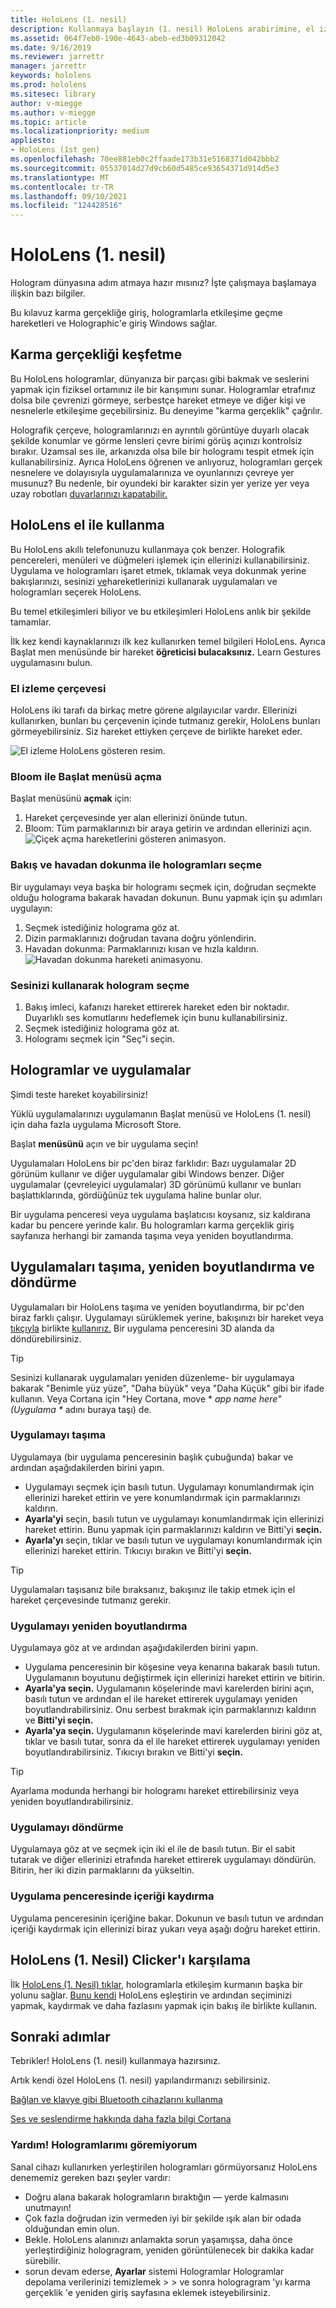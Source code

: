 ```yaml
---
title: HoloLens (1. nesil)
description: Kullanmaya başlayın (1. nesil) HoloLens arabirimine, el izleme özelliklerine ve holografik uygulamaları kullanmaya kısa bir tur atarak.
ms.assetid: 064f7eb0-190e-4643-abeb-ed3b09312042
ms.date: 9/16/2019
ms.reviewer: jarrettr
manager: jarrettr
keywords: hololens
ms.prod: hololens
ms.sitesec: library
author: v-miegge
ms.author: v-miegge
ms.topic: article
ms.localizationpriority: medium
appliesto:
- HoloLens (1st gen)
ms.openlocfilehash: 70ee881eb0c2ffaade173b31e5168371d042bbb2
ms.sourcegitcommit: 05537014d27d9cb60d5485ce93654371d914d5e3
ms.translationtype: MT
ms.contentlocale: tr-TR
ms.lasthandoff: 09/10/2021
ms.locfileid: "124428516"
---
```

# <a name="getting-around-hololens-1st-gen"></a>HoloLens (1. nesil)

Hologram dünyasına adım atmaya hazır mısınız? İşte çalışmaya başlamaya ilişkin bazı bilgiler.

Bu kılavuz karma gerçekliğe giriş, hologramlarla etkileşime geçme hareketleri ve Holographic'e giriş Windows sağlar.

## <a name="discover-mixed-reality"></a>Karma gerçekliği keşfetme

Bu HoloLens hologramlar, dünyanıza bir parçası gibi bakmak ve seslerini yapmak için fiziksel ortamınız ile bir karışımını sunar. Hologramlar etrafınız dolsa bile çevrenizi görmeye, serbestçe hareket etmeye ve diğer kişi ve nesnelerle etkileşime geçebilirsiniz. Bu deneyime "karma gerçeklik" çağrılır.

Holografik çerçeve, hologramlarınızı en ayrıntılı görüntüye duyarlı olacak şekilde konumlar ve görme lensleri çevre birimi görüş açınızı kontrolsiz bırakır. Uzamsal ses ile, arkanızda olsa bile bir hologramı tespit etmek için kullanabilirsiniz. Ayrıca HoloLens öğrenen ve anlıyoruz, hologramları gerçek nesnelere ve dolayısıyla uygulamalarınıza ve oyunlarınızı çevreye yer musunuz? Bu nedenle, bir oyundeki bir karakter sizin yer yerize yer veya uzay robotları [duvarlarınızı kapatabilir.](https://www.microsoft.com/store/apps/9nblggh5fv3j)

## <a name="use-hololens-with-your-hands"></a>HoloLens el ile kullanma

Bu HoloLens akıllı telefonunuzu kullanmaya çok benzer. Holografik pencereleri, menüleri ve düğmeleri işlemek için ellerinizi kullanabilirsiniz.  Uygulama ve hologramları işaret etmek, tıklamak veya dokunmak yerine bakışlarınızı, sesinizi [ve](hololens-cortana.md)hareketlerinizi kullanarak uygulamaları ve hologramları seçerek HoloLens.

Bu temel etkileşimleri biliyor ve bu etkileşimleri HoloLens anlık bir şekilde tamamlar.

İlk kez kendi kaynaklarınızı ilk kez kullanırken temel bilgileri HoloLens. Ayrıca Başlat men menüsünde bir hareket **öğreticisi bulacaksınız.** Learn Gestures uygulamasını bulun.

### <a name="the-hand-tracking-frame"></a>El izleme çerçevesi

HoloLens iki tarafı da birkaç metre görene algılayıcılar vardır. Ellerinizi kullanırken, bunları bu çerçevenin içinde tutmanız gerekir, HoloLens bunları görmeyebilirsiniz. Siz hareket ettiyken çerçeve de birlikte hareket eder.  

![El izleme HoloLens gösteren resim.](./images/hololens-2-gesture-frame.png)

### <a name="open-the-start-menu-with-bloom"></a>Bloom ile Başlat menüsü açma

Başlat menüsünü **açmak** için:

1. Hareket çerçevesinde yer alan ellerinizi önünde tutun.
1. Bloom: Tüm parmaklarınızı bir araya getirin ve ardından ellerinizi açın.
  ![Çiçek açma hareketlerini gösteren animasyon.](./images/hololens-bloom.gif)

### <a name="select-holograms-with-gaze-and-air-tap"></a>Bakış ve havadan dokunma ile hologramları seçme

Bir uygulamayı veya başka bir hologramı seçmek için, doğrudan seçmekte olduğu holograma bakarak havadan dokunun. Bunu yapmak için şu adımları uygulayın:

1. Seçmek istediğiniz holograma göz at.
1. Dizin parmaklarınızı doğrudan tavana doğru yönlendirin.
1. Havadan dokunma: Parmaklarınızı kısan ve hızla kaldırın.
   ![Havadan dokunma hareketi animasyonu.](./images/hololens-air-tap.gif)

### <a name="select-a-hologram-by-using-your-voice"></a>Sesinizi kullanarak hologram seçme

1. Bakış imleci, kafanızı hareket ettirerek hareket eden bir noktadır. Duyarlıklı ses komutlarını hedeflemek için bunu kullanabilirsiniz.
1. Seçmek istediğiniz holograma göz at.
1. Hologramı seçmek için "Seç"i seçin.

## <a name="holograms-and-apps"></a>Hologramlar ve uygulamalar

Şimdi teste hareket koyabilirsiniz!

Yüklü uygulamalarınızı uygulamanın Başlat menüsü [](holographic-home.md) ve HoloLens (1. nesil) için daha fazla uygulama Microsoft Store.

Başlat **menüsünü** açın ve bir uygulama seçin!

Uygulamaları HoloLens bir pc'den biraz farklıdır: Bazı uygulamalar 2D görünüm kullanır ve diğer uygulamalar gibi Windows benzer. Diğer uygulamalar (çevreleyici uygulamalar) 3D görünümü kullanır ve bunları başlattıklarında, gördüğünüz tek uygulama haline bunlar olur.

Bir uygulama penceresi veya uygulama başlatıcısı koysanız, siz kaldırana kadar bu pencere yerinde kalır. Bu hologramları karma gerçeklik giriş sayfanıza herhangi bir zamanda taşıma veya yeniden boyutlandırma.

## <a name="move-resize-and-rotate-apps"></a>Uygulamaları taşıma, yeniden boyutlandırma ve döndürme

Uygulamaları bir HoloLens taşıma ve yeniden boyutlandırma, bir pc'den biraz farklı çalışır. Uygulamayı sürüklemek yerine, bakışınızı bir hareket veya [tıkçıyla](https://support.microsoft.com/help/12644/hololens-use-gestures) birlikte [kullanırız.](hololens1-clicker.md) Bir uygulama penceresini 3D alanda da döndürebilirsiniz.

> [!TIP]
> Sesinizi kullanarak uygulamaları yeniden düzenleme- bir uygulamaya bakarak "Benimle yüz yüze", "Daha büyük" veya "Daha Küçük" gibi bir ifade kullanın. Veya Cortana için "Hey Cortana, move \* *app name here" (Uygulama \** adını buraya taşı) de.

### <a name="move-an-app"></a>Uygulamayı taşıma

Uygulamaya (bir uygulama penceresinin başlık çubuğunda) bakar ve ardından aşağıdakilerden birini yapın.

- Uygulamayı seçmek için basılı tutun. Uygulamayı konumlandırmak için ellerinizi hareket ettirin ve yere konumlandırmak için parmaklarınızı kaldırın.
- **Ayarla'yi** seçin, basılı tutun ve uygulamayı konumlandırmak için ellerinizi hareket ettirin. Bunu yapmak için parmaklarınızı kaldırın ve Bitti'yi **seçin.**
- **Ayarla'yı** seçin, tıklar ve basılı tutun ve uygulamayı konumlandırmak için ellerinizi hareket ettirin. Tıkıcıyı bırakın ve Bitti'yi **seçin.**

> [!TIP]
> Uygulamaları taşısanız bile bıraksanız, bakışınız ile takip etmek için el hareket çerçevesinde tutmanız gerekir.

### <a name="resize-an-app"></a>Uygulamayı yeniden boyutlandırma

Uygulamaya göz at ve ardından aşağıdakilerden birini yapın.

- Uygulama penceresinin bir köşesine veya kenarına bakarak basılı tutun. Uygulamanın boyutunu değiştirmek için ellerinizi hareket ettirin ve bitirin.
- **Ayarla'ya seçin.** Uygulamanın köşelerinde mavi karelerden birini açın, basılı tutun ve ardından el ile hareket ettirerek uygulamayı yeniden boyutlandırabilirsiniz. Onu serbest bırakmak için parmaklarınızı kaldırın ve **Bitti'yi seçin.**
- **Ayarla'ya seçin.** Uygulamanın köşelerinde mavi karelerden birini göz at, tıklar ve basılı tutar, sonra da el ile hareket ettirerek uygulamayı yeniden boyutlandırabilirsiniz. Tıkıcıyı bırakın ve Bitti'yi **seçin.**

> [!TIP]
> Ayarlama modunda herhangi bir hologramı hareket ettirebilirsiniz veya yeniden boyutlandırabilirsiniz.

### <a name="rotate-an-app"></a>Uygulamayı döndürme

Uygulamaya göz at ve seçmek için iki el ile de basılı tutun. Bir el sabit tutarak ve diğer ellerinizi etrafında hareket ettirerek uygulamayı döndürün. Bitirin, her iki dizin parmaklarını da yükseltin.

### <a name="scroll-content-in-an-app-window"></a>Uygulama penceresinde içeriği kaydırma

Uygulama penceresinin içeriğine bakar. Dokunun ve basılı tutun ve ardından içeriği kaydırmak için ellerinizi biraz yukarı veya aşağı doğru hareket ettirin.

## <a name="meet-the-hololens-1st-gen-clicker"></a>HoloLens (1. Nesil) Clicker'ı karşılama

İlk [HoloLens (1. Nesil) tıklar,](hololens1-clicker.md) hologramlarla etkileşim kurmanın başka bir yolunu sağlar. [Bunu kendi](hololens-connect-devices.md) HoloLens eşleştirin ve ardından seçiminizi yapmak, kaydırmak ve daha fazlasını yapmak için bakış ile birlikte kullanın.

## <a name="next-steps"></a>Sonraki adımlar

Tebrikler! HoloLens (1. nesil) kullanmaya hazırsınız.

Artık kendi özel HoloLens (1. nesil) yapılandırmanızı sebilirsiniz.

[Bağlan ve klavye gibi Bluetooth cihazlarını kullanma](hololens-connect-devices.md)

[Ses ve seslendirme hakkında daha fazla bilgi Cortana](hololens-cortana.md)

### <a name="help-i-dont-see-my-holograms"></a>Yardım! Hologramlarımı göremiyorum

Sanal cihazı kullanırken yerleştirilen hologramları görmüyorsanız HoloLens denememiz gereken bazı şeyler vardır:

- Doğru alana bakarak hologramların bıraktığın &mdash; yerde kalmasını unutmayın!
- Çok fazla doğrudan izin vermeden iyi bir şekilde ışık alan bir odada olduğundan emin olun.
- Bekle. HoloLens alanınızı anlamakta sorun yaşamışsa, daha önce yerleştirdiğiniz hologragram, yeniden görüntülenecek bir dakika kadar sürebilir.
- sorun devam ederse, **Ayarlar** sistemi Hologramlar Hologramlar depolama verilerinizi temizlemek  >    >  ve sonra hologragram 'yı karma gerçeklik 'e yeniden giriş sayfasına eklemek isteyebilirsiniz.
